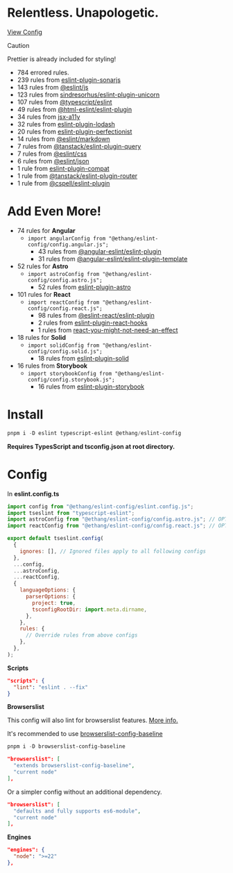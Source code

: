 # Relentless. Unapologetic.

[View Config](https://eslint-config-ethang.pages.dev/rules)

> [!CAUTION]
> Prettier is already included for styling!

- 784 errored rules.
- 239 rules from [eslint-plugin-sonarjs](https://github.com/SonarSource/SonarJS/blob/master/packages/jsts/src/rules/README.md)
- 143 rules from [@eslint/js](https://github.com/eslint/eslint/tree/main/packages/js)
- 123 rules from [sindresorhus/eslint-plugin-unicorn](https://github.com/sindresorhus/eslint-plugin-unicorn)
- 107 rules from [@typescript/eslint](https://github.com/typescript-eslint/typescript-eslint)
- 49 rules from [@html-eslint/eslint-plugin](https://github.com/html-eslint/html-eslint)
- 34 rules from [jsx-a11y](https://github.com/jsx-eslint/eslint-plugin-jsx-a11y)
- 32 rules from [eslint-plugin-lodash](https://github.com/wix-incubator/eslint-plugin-lodash)
- 20 rules from [eslint-plugin-perfectionist](https://github.com/azat-io/eslint-plugin-perfectionist)
- 14 rules from [@eslint/markdown](https://github.com/eslint/markdown)
- 7 rules from [@tanstack/eslint-plugin-query](https://tanstack.com/query/latest/docs/eslint/eslint-plugin-query)
- 7 rules from [@eslint/css](https://github.com/eslint/css)
- 6 rules from [@eslint/json](https://github.com/eslint/json)
- 1 rule from [eslint-plugin-compat](https://github.com/amilajack/eslint-plugin-compat)
- 1 rule from [@tanstack/eslint-plugin-router](https://tanstack.com/router/latest/docs/eslint/eslint-plugin-router)
- 1 rule from [@cspell/eslint-plugin](https://github.com/streetsidesoftware/cspell/tree/main/packages/cspell-eslint-plugin)

# Add Even More!

- 74 rules for **Angular**
  - `import angularConfig from "@ethang/eslint-config/config.angular.js";`
    - 43 rules from [@angular-eslint/eslint-plugin](https://github.com/angular-eslint/angular-eslint/blob/main/packages/eslint-plugin/README.md)
    - 31 rules from [@angular-eslint/eslint-plugin-template](https://github.com/angular-eslint/angular-eslint/blob/main/packages/eslint-plugin-template/README.md)
- 52 rules for **Astro**
  - `import astroConfig from "@ethang/eslint-config/config.astro.js";`
    - 52 rules from [eslint-plugin-astro](https://github.com/ota-meshi/eslint-plugin-astro)
- 101 rules for **React**
  - `import reactConfig from "@ethang/eslint-config/config.react.js";`
    - 98 rules from [@eslint-react/eslint-plugin](https://eslint-react.xyz/)
    - 2 rules from [eslint-plugin-react-hooks](https://github.com/facebook/react/tree/main/packages/eslint-plugin-react-hooks)
    - 1 rules from [react-you-might-not-need-an-effect](https://github.com/NickvanDyke/eslint-plugin-react-you-might-not-need-an-effect)
- 18 rules for **Solid**
  - `import solidConfig from "@ethang/eslint-config/config.solid.js";`
    - 18 rules from [eslint-plugin-solid](https://github.com/solidjs-community/eslint-plugin-solid)
- 16 rules from **Storybook**
  - `import storybookConfig from "@ethang/eslint-config/config.storybook.js";`
    - 16 rules from [eslint-plugin-storybook](https://github.com/storybookjs/eslint-plugin-storybook)

# Install

```powershell
pnpm i -D eslint typescript-eslint @ethang/eslint-config
```

**Requires TypesScript and tsconfig.json at root directory.**

# Config

In **eslint.config.ts**

```js
import config from "@ethang/eslint-config/eslint.config.js";
import tseslint from "typescript-eslint";
import astroConfig from "@ethang/eslint-config/config.astro.js"; // OPTIONAL
import reactConfig from "@ethang/eslint-config/config.react.js"; // OPTIONAL

export default tseslint.config(
  {
    ignores: [], // Ignored files apply to all following configs
  },
  ...config,
  ...astroConfig,
  ...reactConfig,
  {
    languageOptions: {
      parserOptions: {
        project: true,
        tsconfigRootDir: import.meta.dirname,
      },
    },
    rules: {
      // Override rules from above configs
    },
  },
);
```

**Scripts**

```json
"scripts": {
  "lint": "eslint . --fix"
}
```

**Browserslist**

This config will also lint for browserslist features. [More info.](https://github.com/browserslist/browserslist)

It's recommended to use [browserslist-config-baseline](https://github.com/web-platform-dx/browserslist-config-baseline)

```powershell
pnpm i -D browserslist-config-baseline
```

```json
"browserslist": [
  "extends browserslist-config-baseline",
  "current node"
],
```

Or a simpler config without an additional dependency.

```json
"browserslist": [
  "defaults and fully supports es6-module",
  "current node"
],
```

**Engines**

```json
"engines": {
  "node": ">=22"
},
```
